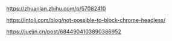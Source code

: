 https://zhuanlan.zhihu.com/p/57082410

https://intoli.com/blog/not-possible-to-block-chrome-headless/

https://juejin.cn/post/6844904103890386952